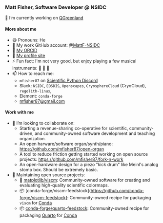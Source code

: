 ### Matt Fisher, Software Developer @ NSIDC

🔭 I’m currently working on [QGreenland](https://github.com/nsidc/qgreenland)

#### More about me

- 😄 Pronouns: He
- 🏢 My work GitHub account: [@MattF-NSIDC](https://github.com/MattF-NSIDC)
- 🧪 [My ORCID](https://orcid.org/0000-0003-3260-5445)
- 📄 [My profile site](https://mfisher87.github.io)
- ⚡ Fun fact: I'm not very good, but enjoy playing a few musical instruments: 🥁 🎹 🎸
- 📫 How to reach me:
    - `mfisher87` on [Scientific Python Discord](https://scientific-python.org/community/#discord-server)
    - Slack: `NSIDC`, `EOSDIS`, `Openscapes`, `CryosphereCloud` (CryoCloud), `regolith-linux`,
    - Element: `conda-forge`
    - mfisher87@gmail.com


#### Work with me

- 👯 I’m looking to collaborate on:
    - Starting a revenue-sharing co-operative for scientific, community-driven, and community-owned software development and teaching organization.
    - An open harware/software organ/synth/piano: https://github.com/mfisher87/open-organ
    - A tool to reduce friction getting started working on open source projects: https://github.com/mfisher87/fork-n-work
    - An open-hardware design for a piezo "kick drum" like Meinl's analog stomp box. Should be extremely basic.
- 🔧 Maintaining open source projects:
    - 🌈 [matplotlib/viscm](https://github.com/matplotlib/viscm): Community-owned software for creating and evaluating high-quality scientific colormaps.
    - 📦 [conda-forge/viscm-feedstock](https://github.com/conda-forge/viscm-feedstock]: Community-owned recipe for packaging `viscm` for [Conda](https://en.wikipedia.org/wiki/Conda_(package_manager))
    - 📦 [conda-forge/quarto-feedstock](https://github.com/conda-forge/quarto-feedstock): Community-owned recipe for packaging [Quarto](https://quarto.org/) for [Conda](https://en.wikipedia.org/wiki/Conda_(package_manager)) 

<!--
- 🌱 I’m currently learning ...
- 🤔 I’m looking for help with ...
- 💬 Ask me about ...
-->
